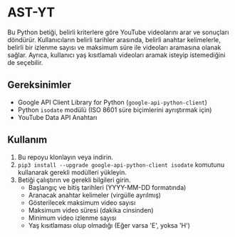 # AST-YT

Bu Python betiği, belirli kriterlere göre YouTube videolarını arar ve sonuçları döndürür. Kullanıcıların belirli tarihler arasında, belirli anahtar kelimelerle, belirli bir izlenme sayısı ve maksimum süre ile videoları aramasına olanak sağlar. Ayrıca, kullanıcı yaş kısıtlamalı videoları aramak isteyip istemediğini de seçebilir.

## Gereksinimler
- Google API Client Library for Python (`google-api-python-client`)
- Python `isodate` modülü (ISO 8601 süre biçimlerini ayrıştırmak için)
- YouTube Data API Anahtarı

## Kullanım

1. Bu repoyu klonlayın veya indirin.
2. `pip3 install --upgrade google-api-python-client isodate` komutunu kullanarak gerekli modülleri yükleyin.
3. Betiği çalıştırın ve gerekli bilgileri girin.
    - Başlangıç ve bitiş tarihleri (YYYY-MM-DD formatında)
    - Aranacak anahtar kelimeler (virgülle ayrılmış)
    - Gösterilecek maksimum video sayısı
    - Maksimum video süresi (dakika cinsinden)
    - Minimum video izlenme sayısı
    - Yaş kısıtlaması olup olmadığı (Eğer varsa 'E', yoksa 'H')
